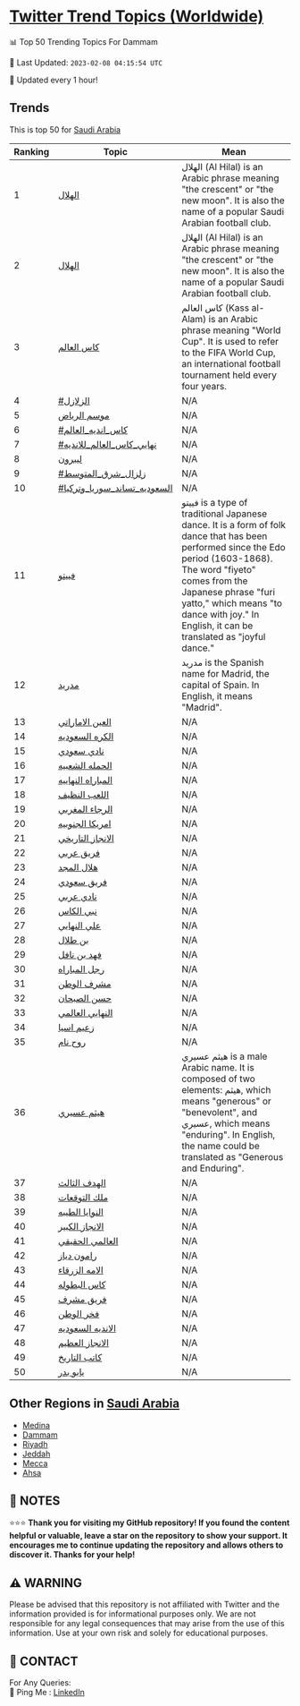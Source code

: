 [Twitter Trend Topics (Worldwide)](https://github.com/ErcinDedeoglu/Twitter-Trend-Topics)
==========


📊 Top 50 Trending Topics For Dammam

📆 Last Updated: `2023-02-08 04:15:54 UTC`

🔧 Updated every 1 hour!


## Trends

This is top 50 for [Saudi Arabia](</Saudi Arabia>)

| Ranking | Topic | Mean |
| ------- | ------------ | ------------ |
| 1 | [الهلال](http://twitter.com/search?q=%d8%a7%d9%84%d9%87%d9%84%d8%a7%d9%84) | الهلال (Al Hilal) is an Arabic phrase meaning "the crescent" or "the new moon". It is also the name of a popular Saudi Arabian football club. |
| 2 | [الهلال](http://twitter.com/search?q=%d8%a7%d9%84%d9%87%d9%84%d8%a7%d9%84) | الهلال (Al Hilal) is an Arabic phrase meaning "the crescent" or "the new moon". It is also the name of a popular Saudi Arabian football club. |
| 3 | [كاس العالم](http://twitter.com/search?q=%d9%83%d8%a7%d8%b3+%d8%a7%d9%84%d8%b9%d8%a7%d9%84%d9%85) | كاس العالم (Kass al-Alam) is an Arabic phrase meaning "World Cup". It is used to refer to the FIFA World Cup, an international football tournament held every four years. |
| 4 | [#الزلازل](http://twitter.com/search?q=%23%d8%a7%d9%84%d8%b2%d9%84%d8%a7%d8%b2%d9%84) | N/A |
| 5 | [موسم الرياض](http://twitter.com/search?q=%d9%85%d9%88%d8%b3%d9%85+%d8%a7%d9%84%d8%b1%d9%8a%d8%a7%d8%b6) | N/A |
| 6 | [#كاس_انديه_العالم](http://twitter.com/search?q=%23%d9%83%d8%a7%d8%b3_%d8%a7%d9%86%d8%af%d9%8a%d9%87_%d8%a7%d9%84%d8%b9%d8%a7%d9%84%d9%85) | N/A |
| 7 | [#نهايي_كاس_العالم_للانديه](http://twitter.com/search?q=%23%d9%86%d9%87%d8%a7%d9%8a%d9%8a_%d9%83%d8%a7%d8%b3_%d8%a7%d9%84%d8%b9%d8%a7%d9%84%d9%85_%d9%84%d9%84%d8%a7%d9%86%d8%af%d9%8a%d9%87) | N/A |
| 8 | [ليبرون](http://twitter.com/search?q=%d9%84%d9%8a%d8%a8%d8%b1%d9%88%d9%86) | N/A |
| 9 | [#زلزال_شرق_المتوسط](http://twitter.com/search?q=%23%d8%b2%d9%84%d8%b2%d8%a7%d9%84_%d8%b4%d8%b1%d9%82_%d8%a7%d9%84%d9%85%d8%aa%d9%88%d8%b3%d8%b7) | N/A |
| 10 | [#السعوديه_تساند_سوريا_وتركيا](http://twitter.com/search?q=%23%d8%a7%d9%84%d8%b3%d8%b9%d9%88%d8%af%d9%8a%d9%87_%d8%aa%d8%b3%d8%a7%d9%86%d8%af_%d8%b3%d9%88%d8%b1%d9%8a%d8%a7_%d9%88%d8%aa%d8%b1%d9%83%d9%8a%d8%a7) | N/A |
| 11 | [فييتو](http://twitter.com/search?q=%d9%81%d9%8a%d9%8a%d8%aa%d9%88) | فييتو is a type of traditional Japanese dance. It is a form of folk dance that has been performed since the Edo period (1603-1868). The word "fiyeto" comes from the Japanese phrase "furi yatto," which means "to dance with joy." In English, it can be translated as "joyful dance." |
| 12 | [مدريد](http://twitter.com/search?q=%d9%85%d8%af%d8%b1%d9%8a%d8%af) | مدريد is the Spanish name for Madrid, the capital of Spain. In English, it means "Madrid". |
| 13 | [العين الاماراتي](http://twitter.com/search?q=%d8%a7%d9%84%d8%b9%d9%8a%d9%86+%d8%a7%d9%84%d8%a7%d9%85%d8%a7%d8%b1%d8%a7%d8%aa%d9%8a) | N/A |
| 14 | [الكره السعوديه](http://twitter.com/search?q=%d8%a7%d9%84%d9%83%d8%b1%d9%87+%d8%a7%d9%84%d8%b3%d8%b9%d9%88%d8%af%d9%8a%d9%87) | N/A |
| 15 | [نادي سعودي](http://twitter.com/search?q=%d9%86%d8%a7%d8%af%d9%8a+%d8%b3%d8%b9%d9%88%d8%af%d9%8a) | N/A |
| 16 | [الحمله الشعبيه](http://twitter.com/search?q=%d8%a7%d9%84%d8%ad%d9%85%d9%84%d9%87+%d8%a7%d9%84%d8%b4%d8%b9%d8%a8%d9%8a%d9%87) | N/A |
| 17 | [المباراه النهاييه](http://twitter.com/search?q=%d8%a7%d9%84%d9%85%d8%a8%d8%a7%d8%b1%d8%a7%d9%87+%d8%a7%d9%84%d9%86%d9%87%d8%a7%d9%8a%d9%8a%d9%87) | N/A |
| 18 | [اللعب النظيف](http://twitter.com/search?q=%d8%a7%d9%84%d9%84%d8%b9%d8%a8+%d8%a7%d9%84%d9%86%d8%b8%d9%8a%d9%81) | N/A |
| 19 | [الرجاء المغربي](http://twitter.com/search?q=%d8%a7%d9%84%d8%b1%d8%ac%d8%a7%d8%a1+%d8%a7%d9%84%d9%85%d8%ba%d8%b1%d8%a8%d9%8a) | N/A |
| 20 | [امريكا الجنوبيه](http://twitter.com/search?q=%d8%a7%d9%85%d8%b1%d9%8a%d9%83%d8%a7+%d8%a7%d9%84%d8%ac%d9%86%d9%88%d8%a8%d9%8a%d9%87) | N/A |
| 21 | [الانجاز التاريخي](http://twitter.com/search?q=%d8%a7%d9%84%d8%a7%d9%86%d8%ac%d8%a7%d8%b2+%d8%a7%d9%84%d8%aa%d8%a7%d8%b1%d9%8a%d8%ae%d9%8a) | N/A |
| 22 | [فريق عربي](http://twitter.com/search?q=%d9%81%d8%b1%d9%8a%d9%82+%d8%b9%d8%b1%d8%a8%d9%8a) | N/A |
| 23 | [هلال المجد](http://twitter.com/search?q=%d9%87%d9%84%d8%a7%d9%84+%d8%a7%d9%84%d9%85%d8%ac%d8%af) | N/A |
| 24 | [فريق سعودي](http://twitter.com/search?q=%d9%81%d8%b1%d9%8a%d9%82+%d8%b3%d8%b9%d9%88%d8%af%d9%8a) | N/A |
| 25 | [نادي عربي](http://twitter.com/search?q=%d9%86%d8%a7%d8%af%d9%8a+%d8%b9%d8%b1%d8%a8%d9%8a) | N/A |
| 26 | [نبي الكاس](http://twitter.com/search?q=%d9%86%d8%a8%d9%8a+%d8%a7%d9%84%d9%83%d8%a7%d8%b3) | N/A |
| 27 | [علي النهايي](http://twitter.com/search?q=%d8%b9%d9%84%d9%8a+%d8%a7%d9%84%d9%86%d9%87%d8%a7%d9%8a%d9%8a) | N/A |
| 28 | [بن طلال](http://twitter.com/search?q=%d8%a8%d9%86+%d8%b7%d9%84%d8%a7%d9%84) | N/A |
| 29 | [فهد بن نافل](http://twitter.com/search?q=%d9%81%d9%87%d8%af+%d8%a8%d9%86+%d9%86%d8%a7%d9%81%d9%84) | N/A |
| 30 | [رجل المباراه](http://twitter.com/search?q=%d8%b1%d8%ac%d9%84+%d8%a7%d9%84%d9%85%d8%a8%d8%a7%d8%b1%d8%a7%d9%87) | N/A |
| 31 | [مشرف الوطن](http://twitter.com/search?q=%d9%85%d8%b4%d8%b1%d9%81+%d8%a7%d9%84%d9%88%d8%b7%d9%86) | N/A |
| 32 | [حسن الصبحان](http://twitter.com/search?q=%d8%ad%d8%b3%d9%86+%d8%a7%d9%84%d8%b5%d8%a8%d8%ad%d8%a7%d9%86) | N/A |
| 33 | [النهايي العالمي](http://twitter.com/search?q=%d8%a7%d9%84%d9%86%d9%87%d8%a7%d9%8a%d9%8a+%d8%a7%d9%84%d8%b9%d8%a7%d9%84%d9%85%d9%8a) | N/A |
| 34 | [زعيم اسيا](http://twitter.com/search?q=%d8%b2%d8%b9%d9%8a%d9%85+%d8%a7%d8%b3%d9%8a%d8%a7) | N/A |
| 35 | [روح نام](http://twitter.com/search?q=%d8%b1%d9%88%d8%ad+%d9%86%d8%a7%d9%85) | N/A |
| 36 | [هيثم عسيري](http://twitter.com/search?q=%d9%87%d9%8a%d8%ab%d9%85+%d8%b9%d8%b3%d9%8a%d8%b1%d9%8a) | هيثم عسيري is a male Arabic name. It is composed of two elements: هيثم, which means "generous" or "benevolent", and عسيري, which means "enduring". In English, the name could be translated as "Generous and Enduring". |
| 37 | [الهدف الثالث](http://twitter.com/search?q=%d8%a7%d9%84%d9%87%d8%af%d9%81+%d8%a7%d9%84%d8%ab%d8%a7%d9%84%d8%ab) | N/A |
| 38 | [ملك التوقعات](http://twitter.com/search?q=%d9%85%d9%84%d9%83+%d8%a7%d9%84%d8%aa%d9%88%d9%82%d8%b9%d8%a7%d8%aa) | N/A |
| 39 | [النوايا الطيبه](http://twitter.com/search?q=%d8%a7%d9%84%d9%86%d9%88%d8%a7%d9%8a%d8%a7+%d8%a7%d9%84%d8%b7%d9%8a%d8%a8%d9%87) | N/A |
| 40 | [الانجاز الكبير](http://twitter.com/search?q=%d8%a7%d9%84%d8%a7%d9%86%d8%ac%d8%a7%d8%b2+%d8%a7%d9%84%d9%83%d8%a8%d9%8a%d8%b1) | N/A |
| 41 | [العالمي الحقيقي](http://twitter.com/search?q=%d8%a7%d9%84%d8%b9%d8%a7%d9%84%d9%85%d9%8a+%d8%a7%d9%84%d8%ad%d9%82%d9%8a%d9%82%d9%8a) | N/A |
| 42 | [رامون دياز](http://twitter.com/search?q=%d8%b1%d8%a7%d9%85%d9%88%d9%86+%d8%af%d9%8a%d8%a7%d8%b2) | N/A |
| 43 | [الامه الزرقاء](http://twitter.com/search?q=%d8%a7%d9%84%d8%a7%d9%85%d9%87+%d8%a7%d9%84%d8%b2%d8%b1%d9%82%d8%a7%d8%a1) | N/A |
| 44 | [كاس البطوله](http://twitter.com/search?q=%d9%83%d8%a7%d8%b3+%d8%a7%d9%84%d8%a8%d8%b7%d9%88%d9%84%d9%87) | N/A |
| 45 | [فريق مشرف](http://twitter.com/search?q=%d9%81%d8%b1%d9%8a%d9%82+%d9%85%d8%b4%d8%b1%d9%81) | N/A |
| 46 | [فخر الوطن](http://twitter.com/search?q=%d9%81%d8%ae%d8%b1+%d8%a7%d9%84%d9%88%d8%b7%d9%86) | N/A |
| 47 | [الانديه السعوديه](http://twitter.com/search?q=%d8%a7%d9%84%d8%a7%d9%86%d8%af%d9%8a%d9%87+%d8%a7%d9%84%d8%b3%d8%b9%d9%88%d8%af%d9%8a%d9%87) | N/A |
| 48 | [الانجاز العظيم](http://twitter.com/search?q=%d8%a7%d9%84%d8%a7%d9%86%d8%ac%d8%a7%d8%b2+%d8%a7%d9%84%d8%b9%d8%b8%d9%8a%d9%85) | N/A |
| 49 | [كاتب التاريخ](http://twitter.com/search?q=%d9%83%d8%a7%d8%aa%d8%a8+%d8%a7%d9%84%d8%aa%d8%a7%d8%b1%d9%8a%d8%ae) | N/A |
| 50 | [يابو بدر](http://twitter.com/search?q=%d9%8a%d8%a7%d8%a8%d9%88+%d8%a8%d8%af%d8%b1) | N/A |



## Other Regions in [Saudi Arabia](</Saudi Arabia>)

* [Medina](</Saudi Arabia/Medina.md>)
* [Dammam](</Saudi Arabia/Dammam.md>)
* [Riyadh](</Saudi Arabia/Riyadh.md>)
* [Jeddah](</Saudi Arabia/Jeddah.md>)
* [Mecca](</Saudi Arabia/Mecca.md>)
* [Ahsa](</Saudi Arabia/Ahsa.md>)



## 📝 NOTES

⭐⭐⭐ **Thank you for visiting my GitHub repository! If you found the content helpful or valuable, leave a star on the repository to show your support. It encourages me to continue updating the repository and allows others to discover it. Thanks for your help!**


## ⚠️ WARNING

Please be advised that this repository is not affiliated with Twitter and the information provided is for informational purposes only. We are not responsible for any legal consequences that may arise from the use of this information. Use at your own risk and solely for educational purposes.


## 📨 CONTACT

 For Any Queries:  
            🏓 Ping Me : [LinkedIn](https://www.linkedin.com/in/ercindedeoglu/)

